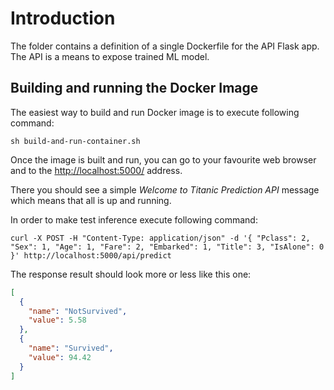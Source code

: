 # Introduction

The folder contains a definition of a single Dockerfile for the API Flask app. The API is a means to expose trained ML model.

## Building and running the Docker Image

The easiest way to build and run Docker image is to execute following command:

```shell
sh build-and-run-container.sh
```

Once the image is built and run, you can go to your favourite web browser and to the [http://localhost:5000/](http://localhost:5000/) address.

There you should see a simple *Welcome to Titanic Prediction API* message which means that all is up and running.

In order to make test inference execute following command:

```shell
curl -X POST -H "Content-Type: application/json" -d '{ "Pclass": 2, "Sex": 1, "Age": 1, "Fare": 2, "Embarked": 1, "Title": 3, "IsAlone": 0 }' http://localhost:5000/api/predict
```

The response result should look more or less like this one:

```json
[
  {
    "name": "NotSurvived",
    "value": 5.58
  },
  {
    "name": "Survived",
    "value": 94.42
  }
]
```